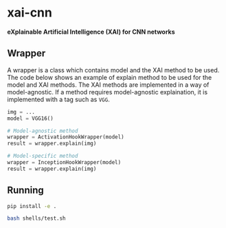 # xai-cnn

**eXplainable Artificial Intelligence (XAI) for CNN networks**



## Wrapper

A wrapper is a class which contains model and the XAI method to be used. The code below shows an example of explain method to be used for the model and XAI methods. The XAI methods are implemented in a way of model-agnostic. If a method requires model-agnostic explaination, it is implemented with a tag such as `VGG`.

```python
img = ...
model = VGG16()

# Model-agnostic method
wrapper = ActivationHookWrapper(model)
result = wrapper.explain(img)

# Model-specific method
wrapper = InceptionHookWrapper(model)
result = wrapper.explain(img)
```


## Running 

```bash
pip install -e .

bash shells/test.sh
``` 



